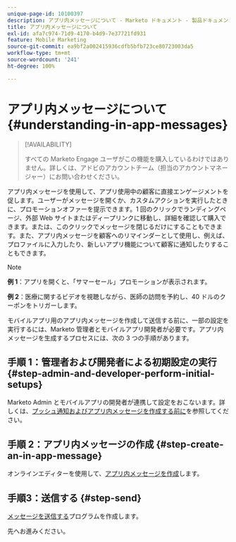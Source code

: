 ```yaml
---
unique-page-id: 10100397
description: アプリ内メッセージについて - Marketo ドキュメント - 製品ドキュメント
title: アプリ内メッセージについて
exl-id: afa7c974-71d9-4170-b4d9-7e37721fd931
feature: Mobile Marketing
source-git-commit: ea9bf2a002415936cdfb5bfb723ce80723003da5
workflow-type: tm+mt
source-wordcount: '241'
ht-degree: 100%

---
```


# アプリ内メッセージについて {#understanding-in-app-messages}

>[!AVAILABILITY]
>
>
>すべての Marketo Engage ユーザがこの機能を購入しているわけではありません。詳しくは、アドビのアカウントチーム（担当のアカウントマネージャー）にお問い合わせください。

アプリ内メッセージを使用して、アプリ使用中の顧客に直接エンゲージメントを促します。ユーザーがメッセージを開くか、カスタムアクションを実行したときに、プロモーションオファーを提示できます。1 回のクリックでランディングページ、外部 Web サイトまたはディープリンクに移動し、詳細を確認して購入できます。または、このクリックでメッセージを閉じるだけにすることもできます。また、アプリ内メッセージを顧客へのリマインダーとして使用し、例えば、プロファイルに入力したり、新しいアプリ機能について顧客に通知したりすることもできます。

>[!NOTE]
>
>**例 1**：アプリを開くと、「サマーセール」プロモーションが表示されます。
>
>**例 2**：医療に関するビデオを視聴しながら、医師の訪問を予約し、40 ドルのクーポンをトリガーします。

モバイルアプリ用のアプリ内メッセージを作成して送信する前に、一部の設定を実行するには、Marketo 管理者とモバイルアプリ開発者が必要です。アプリ内メッセージを生成するプロセスには、次の 3 つの手順があります。

## 手順 1：管理者および開発者による初期設定の実行 {#step-admin-and-developer-perform-initial-setups}

Marketo Admin とモバイルアプリの開発者が連携して設定をおこないます。詳しくは、[プッシュ通知およびアプリ内メッセージを作成する前に](/help/marketo/product-docs/mobile-marketing/admin/before-you-create-push-notifications-and-in-app-messages.md)を参照してください。

## 手順 2：アプリ内メッセージの作成 {#step-create-an-in-app-message}

オンラインエディターを使用して、[アプリ内メッセージを作成](/help/marketo/product-docs/mobile-marketing/in-app-messages/creating-in-app-messages/create-an-in-app-message.md)します。

## 手順3：送信する {#step-send}

[メッセージを送信する](/help/marketo/product-docs/mobile-marketing/in-app-messages/sending-your-in-app-message/send-your-in-app-message.md)プログラムを作成します。

先へお進みください。
